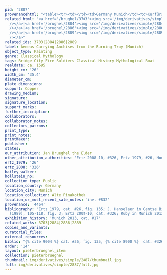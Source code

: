 ```yaml
---
pid: '2887'
provenancehtml: "<table><tr><td></td><td>Germany Munich</td><td>Kurfürstlichen Gallery</td></tr></table>"
related_html: "<a href='/brughel/3703'><img src='/img/derivatives/simple/3703/thumbnail.jpg'
  /></a>|<a href='/brughel/2884'><img src='/img/derivatives/simple/2884/thumbnail.jpg'
  /></a>|<a href='/brughel/2886'><img src='/img/derivatives/simple/2886/thumbnail.jpg'
  /></a>|<a href='/brughel/2889'><img src='/img/derivatives/simple/2889/thumbnail.jpg'
  /></a>"
related_ids: 3703|2884|2886|2889
label: Aeneas Carrying Anchises from the Burning Troy (Munich)
object_type: Painting
genre: Classical Mythology
tags: Bridge City Fire Soldiers Classical History Mythological Boat
realdate: ca. 1595
height_cm: '26'
width_cm: '35.4'
diameter_cm:
plate_dimensions:
support: Copper
drawing_medium:
signature:
signature_location:
support_marks:
further_inscription:
collaborators:
collaborator_notes:
collectors_patrons:
print_type:
print_notes:
printmaker:
publisher:
states:
our_attribution: Jan Brueghel the Elder
other_attribution_authorities: 'Ertz 2008-10, #326, Ertz 1979, #26, Honig database'
ertz_1979: '26'
ertz_2008: '326'
bailey_walker:
hollstein_no:
collection_type: Public
location_country: Germany
location_city: Munich
location_collection: Alte Pinakothek
location_or_most_recent_sale_notes: 'inv. #832'
provenance: '4464'
bibliography: 'Ertz 1979, cat. #26, fig. 135; J. Hanselaer in Gentse Bijdragen 28
  (1989), 105-118, fig. 3; Ertz 2008-10, cat. #326; Ruby in Munich 2013, p. 41'
exhibition_history: 'Munich 2013, cat. #17'
related_works: 3703|2884|2886|2889
copies_and_variants:
curatorial_files:
external_resources:
biblio: "{% cite 9004 %} cat. #26, fig. 135, {% cite 8900 %}  cat. #326"
order: '14'
layout: pieterbrueghel_item
collection: pieterbrueghel
thumbnail: img/derivatives/simple/2887/thumbnail.jpg
full: img/derivatives/simple/2887/full.jpg
---
```

